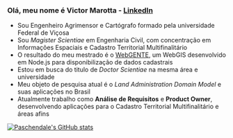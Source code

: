 ### Olá, meu nome é Victor Marotta - [LinkedIn](linkedin.com/in/victor-marotta-5055ab60)

- Sou Engenheiro Agrimensor e Cartógrafo formado pela universidade Federal de Viçosa
- Sou *Magister Scientiae* em Engenharia Civil, com concentração em Informações Espaciais e Cadastro Territorial Multifinalitário
- O resultado do meu mestrado é o [WebGENTE](https://github.com/paschendale/webgente-node), um WebGIS desenvolvido em Node.js para disponibilização de dados cadastrais
- Estou em busca do titulo de *Doctor Scientiae* na mesma área e universidade
- Meu objeto de pesquisa atual é o *Land Administration Domain Model* e suas aplicações no Brasil
- Atualmente trabalho como **Análise de Requisitos** e **Product Owner**, desenvolvendo aplicações para o Cadastro Territorial Multifinalitário e áreas afins


[![Paschendale's GitHub stats](https://github-readme-stats.vercel.app/api?username=paschendale&theme=dark&count_private=true&show_icons=true)](https://github.com/anuraghazra/github-readme-stats)
